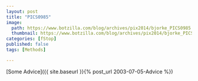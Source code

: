 ```yaml
---
layout: post
title: "PICS0985"
image:
  path: https://www.botzilla.com/blog/archives/pix2014/bjorke_PICS0985.jpg
  thumbnail: https://www.botzilla.com/blog/archives/pix2014/bjorke_PICS0985.jpg
categories: [fStop]
published: false
tags: [Methods]

---
```


[Some Advice]({{ site.baseurl }}{% post_url 2003-07-05-Advice %})

